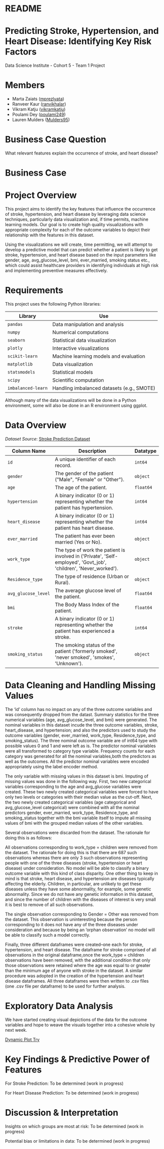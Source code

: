 README
================

# Predicting Stroke, Hypertension, and Heart Disease: Identifying Key Risk Factors

Data Science Institute - Cohort 5 - Team 1 Project

# Members

- Marta Zaiats ([mprezlyata](https://github.com/mprezlyata))
- Ranveer Kaur ([ranvikhalar](https://github.com/ranvikhalar))
- Vikram Katju ([vikramkatju](https://github.com/vikramkatju))
- Poulami Dey ([poulami249](https://github.com/poulami249))
- Lauren Mulders ([Mulders95](https://github.com/Mulders95))

# Business Case Question

What relevant features explain the occurrence of stroke, and heart disease?

# Business Case

# Project Overview

This project aims to identify the key features that influence the occurrence of stroke, hypertension, and heart disease by leveraging data science techniques, particularly data visualization and, if time permits, machine learning models. Our goal is to create high quality visualizations with appropriate complexity for each of the outcome variables to depict their relationship with the features in this dataset.

Using the visualizations we will create, time permitting, we will attempt to develop a predictive model that can predict whether a patient is likely to get stroke, hypertension, and heart disease based on the input parameters like gender, age, avg_glucose_level, bmi, ever_married, smoking status etc., which could assist healthcare providers in identifying individuals at high risk and implementing preventive measures effectively.

# Requirements

This project uses the following Python libraries:

| **Library**        | **Use**                                    |
|--------------------|--------------------------------------------|
| `pandas`           | Data manipulation and analysis             |
| `numpy`            | Numerical computations                     |
| `seaborn`          | Statistical data visualization             |
| `plotly`           | Interactive visualizations                 |
| `scikit-learn`     | Machine learning models and evaluation     |
| `matplotlib`       | Data visualization                         |
| `statsmodels`      | Statistical models                         |
| `scipy`            | Scientific computation                     |
| `imbalanced-learn` | Handling imbalanced datasets (e.g., SMOTE) |

Although many of the data visualizations will be done in a Python
environment, some will also be done in an R environment using ggplot.

# Data Overview

*Dataset Source*: [Stroke Prediction
Dataset](https://www.kaggle.com/datasets/fedesoriano/stroke-prediction-dataset)

| **Column Name**        | **Description**                                                                                                               | **Datatype**   |
|------------------------|-------------------------------------------------------------------------------------------------------------------------------|----------------|
| `id`                   | A unique identifier of each record.                                                                                           | `int64`        |
| `gender`               | The gender of the patient ("Male", "Female" or "Other").                                                                      | `object`       |
| `age`                  | The age of the patient.                                                                                                       | `float64`      |
| `hypertension`         | A binary indicator (0 or 1) representing whether the patient has hypertension.                                                | `int64`        |
| `heart_disease`        | A binary indicator (0 or 1) representing whether the patient has heart disease.                                               | `int64`        |
| `ever_married`         | The patient has ever been married (Yes or No).                                                                                | `object`       |
| `work_type`            | The type of work the patient is involved in ('Private', 'Self-employed', 'Govt_job', 'children', 'Never_worked').             | `object`       |
| `Residence_type`       | The type of residence (Urban or Rural).                                                                                       | `object`       |
| `avg_glucose_level`    | The average glucose level of the patient.                                                                                     | `float64`      |
| `bmi`                  | The Body Mass Index of the patient.                                                                                           | `float64`      |
| `stroke`               | A binary indicator (0 or 1) representing whether the patient has experienced a stroke.                                        | `int64`        |
| `smoking_status`       | The smoking status of the patient ('formerly smoked', 'never smoked', 'smokes', 'Unknown').                                   | `object`       |

# Data Cleaning and Handling Missing Values

The ‘id’ column has no impact on any of the three outcome variables and was consequently dropped from the datast. Summary statistics for the three numerical variables (age, avg_glucose_level, and bmi) were generated. The nominal variables in this dataset incude the three outcome variables, stroke, heart_disease, and hypertension; and also the predictors used to study the outcome variables (gender, ever_married, work_type, Residence_type, and smoking_status). The three nominal outcome variable are of int64 type with possible values 0 and 1 and were left as is. The predictor nominal variables were all transformed to category type variable. Frequency counts for each category was generated for all the nominal variables,both the predictors as well as the outcomes. All the predictor nominal variables were encoded appropriately using the label encoder method.

The only variable with missing values in this dataset is bmi. Imputing of missing values was done in the following way. First, two new categorical variables corresponding to the age and avg_glucose variables were created. These two newly created categorical variables were forced to have only two levels or categories with their median value as the cut-off. Next, the two newly created categorical variables (age categorical and avg_glucose_level categorical) were combined with all the nominal predictors gender, ever_married, work_type, Residence_type, and smoking_status together with the bmi variable itself to impute all missing values of bmi with the grouped median values of the other variables.

Several observations were discarded from the dataset. The rationale for doing this is as follows:

All observations corresponding to work_type = children were removed from the dataset. The rationale for doing this is that there are 687 such observations whereas there are only 3 such observations representing people with one of the three diseases (stroke, hypertension or heart disease) under consideration. No model will be able to classify a binary outcome variable with this kind of class disparity. One other thing to keep in mind is that stroke, heart disease, and hypertension are diseases typically affecting the elderly. Children, in particular, are unlikely to get these diseases unless they have some abnormality, for example, some genetic abnormality. Since we do not have any genetic information in this dataset, and since the number of children with the
diseases of interest is very small it is best to remove of all such observations.

The single observation corresponding to Gender = Other was removed from the dataset. This observation is uninteresting because the person corresponding to it does not have any of the three diseases under consideration and because by being an ‘orphan observation’ no model will be able to classify such a model correctly.

Finally, three different dataframes were created–one each for stroke, hypertension, and heart disease. The dataframe for stroke comprised of all observations in the original dataframe,once the work_type = children observations have been removed, with the additional condition that only those observations were retained where the age was equal to or greater than the minimum age of anyone with stroke in the dataset. A similar procedure was adopted in the creation of the hypertension and heart disease dataframes. All three dataframes were then written to .csv files (one .csv file per dataframe) to be used for further analysis.

# Exploratory Data Analysis

We have started creating visual depictions of the data for the outcome variables and hope to weave the visuals together into a cohesive whole by next week.

[Dynamic Plot Try](https://mulders95.github.io/Team_1/Stroke_Plots/sunburst_chart_original_data.html)

# Key Findings & Predictive Power of Features

For Stroke Prediction: To be determined (work in progress)

For Heart Disease Prediction: To be determined (work in progress)

# Discussion & Interpretation

Insights on which groups are most at risk: To be determined (work in progress)

Potential bias or limitations in data: To be determined (work in progress)
